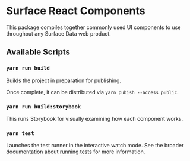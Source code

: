 # Surface React Components

This package compiles together commonly used UI components to use throughout
any Surface Data web product.

## Available Scripts

### `yarn run build`

Builds the project in preparation for publishing.

Once complete, it can be distributed via `yarn pubish --access public`.

### `yarn run build:storybook`

This runs Storybook for visually examining how each component works.

### `yarn test`

Launches the test runner in the interactive watch mode.  See the broader
documentation about [running
tests](https://facebook.github.io/create-react-app/docs/running-tests) for more
information.
